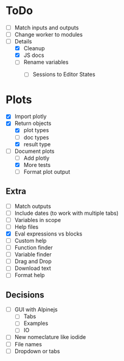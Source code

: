 
ToDo
====
- [ ] Match inputs and outputs
- [ ] Change worker to modules
- [ ] Details
  - [x] Cleanup
  - [x] JS docs
  - [ ] Rename variables
    - [ ] Sessions to Editor States


# Plots
- [x] Import plotly
- [x] Return objects
  - [x] plot types
  - [ ] doc types
  - [x] result type
- [ ] Document plots
  - [ ] Add plotly
  - [x] More tests
  - [ ] Format plot output
  
## Extra 
- [ ] Match outputs
- [ ] Include dates (to work with multiple tabs) 
- [ ] Variables in scope
- [ ] Help files
- [x] Eval expressions vs blocks
- [ ] Custom help
- [ ] Function finder
- [ ] Variable finder
- [ ] Drag and Drop
- [ ] Download text
- [ ] Format help

## Decisions
- [ ] GUI with Alpinejs
  - [ ] Tabs
  - [ ] Examples
  - [ ] IO
- [ ] New nomeclature like iodide
- [ ] File names
- [ ] Dropdown or tabs